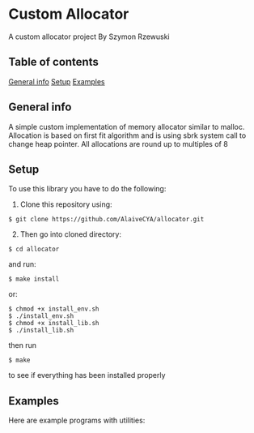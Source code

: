 # Custom Allocator
A custom allocator project
By Szymon Rzewuski

## Table of contents
  [General info](#general-info)
  [Setup](#setup)
  [Examples](#examples)

## General info
A simple custom implementation of memory allocator similar to malloc.
Allocation is based on first fit algorithm and is using sbrk system call to change heap pointer.
All allocations are round up to multiples of 8
## Setup
To use this library you have to do the following:
1. Clone this repository using:
```
$ git clone https://github.com/AlaiveCYA/allocator.git
```
2. Then go into cloned directory:
```
$ cd allocator
```
and  run:
```
$ make install
```
or:
```
$ chmod +x install_env.sh
$ ./install_env.sh
$ chmod +x install_lib.sh
$ ./install_lib.sh
```
then run
```
$ make
```
to see if everything has been installed properly

## Examples
Here are example programs with utilities:

